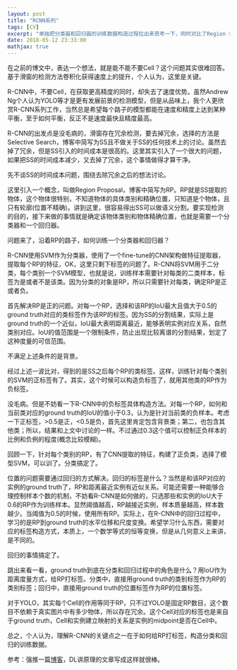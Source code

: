 ```yaml
---
layout: post
title: "RCNN系列"
tags: [CV]
excerpt: "单独把分类器和回归器的训练数据构造过程拉出来思考一下，同时对比了Region Proposal和YOLO中Cell的联系和区别。"
date: 2018-05-12 23:33:00
mathjax: true
---
```


在之前的博文中，表达一个想法，就是能不能不要Cell？这个问题其实很难回答。基于滑窗的检测方法卷积化获得速度上的提升，个人认为，这里是关键。

R-CNN中，不要Cell，在获取更高精度的同时，却失去了速度优势。虽然Andrew Ng个人认为YOLO等才是更有发展前景的检测模型，但是从品味上，我个人更欣赏R-CNN系列工作，当然总是希望每个路子的模型都能在速度和精度上达到某种平衡，至于如何平衡，反正不是速度最快且精度最高。

R-CNN的出发点是没毛病的，滑窗存在冗余检测，要去掉冗余，选择的方法是Selective Search，博客中简写为SS且不做关于SS的任何技术上的讨论。虽然去掉了冗余，但是SS引入的时间成本是很高的。这里其实引入了一个很大的问题，如果把SS的时间成本减少，又去掉了冗余，这个事情做得才算干净。

先不谈SS的时间成本问题，围绕去除冗余之后的想法讨论。

这里引入一个概念，叫做Region Proposal，博客中简写为RP。RP就是SS提取的物体，这个物体很特别，不知道物体的具体类别和精确位置，只知道是个物体，且只有轮廓(位置不精确)。讲到这里，很容易得出SS可以做语义分割。要实现检测的目的，接下来做的事情就是确定该物体类别和物体精确位置，也就是需要一个分类器和一个回归器。

问题来了，沿着RP的路子，如何训练一个分类器和回归器？

R-CNN使用SVM作为分类器，使用了一个fine-tune的CNN架构做特征提取器，提取每个RP的特征，OK，这里只剩下标签的问题了。R-CNN将SVM用于二分类，每个类别一个SVM模型，也就是说，训练样本需要针对每类的二类样本，标签为是或者不是该类。因为分类的对象是RP，所以只需要针对每类，确定RP是正或者负。

首先解决RP是正的问题。对每一个RP，选择和该RP的IoU最大且值大于0.5的ground truth对应的类标签作为该RP的标签。因为SS的分割结果，实际上是ground truth的一个近似，IoU最大表明距离最近，能够表明实例对应关系，自然类别对应。IoU的值范围是一个限制条件，防止出现比较离谱的分割结果，划定了这种度量的可信范围。

不满足上述条件的是背景。

经过上述一波比对，得到的是SS之后每个RP的类标签。这样，训练针对每个类别的SVM的正标签有了。其实，这个时候可以构造负标签了，就用其他类的RP作为负标签。

没毛病。但是不妨看一下R-CNN中的负标签具体构造方法。对每一个RP，如何和当前类对应的ground truth的IoU的值小于0.3，认为是针对当前类的负样本。考虑一下正标签，>0.5是正，<0.5是负，首先这里肯定包含背景类；第二，也包含其他类；所以，结果和上文中讨论的一样。不过通过0.3这个值可以控制正负样本的比例和负例的程度(概念比较模糊)。

回顾一下，针对每个类别的RP，有了CNN提取的特征，构建了正负类，选择了模型SVM，可以训了。分类搞定了。

位置的问题需要通过回归的方式解决。回归的标签是什么？当然是和该RP对应的实例的ground truth了，RP和距离最近实例有近似关系。可能还需要一种能够合理控制样本个数的机制，不妨看R-CNN是如何做的，只选那些和实例的IoU大于0.6的RP作为训练样本。显然阈值越高，RP越接近实例，样本质量越高，样本数越少。当阈值为0.5的时候，使用所有RP。实际上，在R-CNN中的回归过程中，学习的是RP到ground truth的水平位移和尺度变换。希望学习什么东西，需要对应的标签构造方式，本质上，一个数学等式的恒等变换，但是从几何意义上来讲，是不同的。

回归的事情搞定了。

跳出来看一看，ground truth到底在分类和回归过程中的角色是什么？用IoU作为距离度量方式，给RP打标签。分类中，直接用ground truth的类别标签作为RP的类别标签；回归中，直接用ground truth的位置标签作为RP的位置标签。

对于YOLO，其实每个Cell的作用等同于RP，只不过YOLO是固定RP数目，这个数目不依赖于真实图片中有多少物体，所以存在冗余。这个Cell对应的标签也是来自于ground truth，Cell和实例建立映射的关系是实例的midpoint是否在Cell中。

总之，个人认为，理解R-CNN的关键点之一在于如何给RP打标签，构造分类和回归的训练数据。

参考：强推一篇[博客](https://blog.csdn.net/shenxiaolu1984/article/details/51066975)，DL讲原理的文章写成这样就很棒。





















